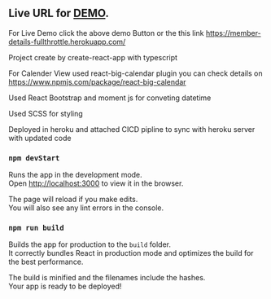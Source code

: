 ## Live URL for [DEMO](https://member-details-fullthrottle.herokuapp.com/).

For Live Demo click the above demo Button or the this link https://member-details-fullthrottle.herokuapp.com/


Project create by create-react-app with typescript 

For Calender View used react-big-calendar plugin you can check details on https://www.npmjs.com/package/react-big-calendar

Used React Bootstrap and moment js for conveting datetime

Used SCSS for styling 

Deployed in heroku and attached CICD pipline to sync  with heroku server with updated code

### `npm devStart`

Runs the app in the development mode.<br />
Open [http://localhost:3000](http://localhost:3000) to view it in the browser.

The page will reload if you make edits.<br />
You will also see any lint errors in the console.


### `npm run build`

Builds the app for production to the `build` folder.<br />
It correctly bundles React in production mode and optimizes the build for the best performance.

The build is minified and the filenames include the hashes.<br />
Your app is ready to be deployed!





